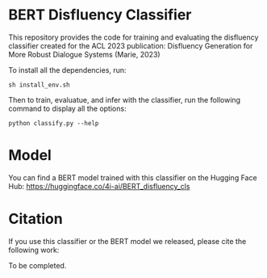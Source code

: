 # BERT Disfluency Classifier

This repository provides the code for training and evaluating the disfluency classifier created for the ACL 2023 publication: 
Disfluency Generation for More Robust Dialogue Systems (Marie, 2023)

To install all the dependencies, run:

```
sh install_env.sh
```

Then to train, evaluatue, and infer with the classifier, run the following command to display all the options:

```
python classify.py --help
```

# Model
You can find a BERT model trained with this classifier on the Hugging Face Hub:
https://huggingface.co/4i-ai/BERT_disfluency_cls

# Citation
If you use this classifier or the BERT model we released, please cite the following work:

To be completed.

